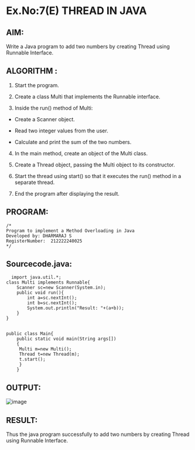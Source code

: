 # Ex.No:7(E)  THREAD IN JAVA

## AIM:
Write a Java program to add two numbers by creating Thread using Runnable Interface.

## ALGORITHM :
1. Start the program.

2. Create a class Multi that implements the Runnable interface.

3. Inside the run() method of Multi:

- Create a Scanner object.

- Read two integer values from the user.

- Calculate and print the sum of the two numbers.

4. In the main method, create an object of the Multi class.

5. Create a Thread object, passing the Multi object to its constructor.

6. Start the thread using start() so that it executes the run() method in a separate thread.

7. End the program after displaying the result.

## PROGRAM:
 ```
/*
Program to implement a Method Overloading in Java
Developed by: DHARMARAJ S
RegisterNumber:  212222240025
*/
```

## Sourcecode.java:
```
  import java.util.*;
class Multi implements Runnable{
    Scanner sc=new Scanner(System.in);
    public void run(){
        int a=sc.nextInt();
        int b=sc.nextInt();
        System.out.println("Result: "+(a+b));
    }
} 
        
        
public class Main{   
    public static void main(String args[])
    {  
     Multi m=new Multi();
     Thread t=new Thread(m);
     t.start();
     }  
    }  
```
## OUTPUT:

![image](https://github.com/user-attachments/assets/eae61acc-6850-4c20-9c23-829c8900b2b1)


## RESULT:

Thus the  java program successfully to add two numbers by creating Thread using Runnable Interface.



